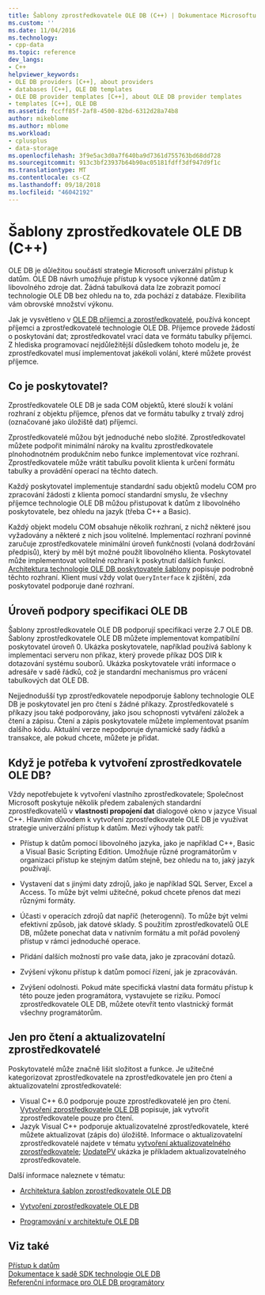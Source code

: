 ```yaml
---
title: Šablony zprostředkovatele OLE DB (C++) | Dokumentace Microsoftu
ms.custom: ''
ms.date: 11/04/2016
ms.technology:
- cpp-data
ms.topic: reference
dev_langs:
- C++
helpviewer_keywords:
- OLE DB providers [C++], about providers
- databases [C++], OLE DB templates
- OLE DB provider templates [C++], about OLE DB provider templates
- templates [C++], OLE DB
ms.assetid: fccff85f-2af8-4500-82bd-6312d28a74b8
author: mikeblome
ms.author: mblome
ms.workload:
- cplusplus
- data-storage
ms.openlocfilehash: 3f9e5ac3d0a7f640ba9d7361d755763bd68dd728
ms.sourcegitcommit: 913c3bf23937b64b90ac05181fdff3df947d9f1c
ms.translationtype: MT
ms.contentlocale: cs-CZ
ms.lasthandoff: 09/18/2018
ms.locfileid: "46042192"
---
```

# <a name="ole-db-provider-templates-c"></a>Šablony zprostředkovatele OLE DB (C++)

OLE DB je důležitou součástí strategie Microsoft univerzální přístup k datům. OLE DB návrh umožňuje přístup k vysoce výkonné datům z libovolného zdroje dat. Žádná tabulková data lze zobrazit pomocí technologie OLE DB bez ohledu na to, zda pochází z databáze. Flexibilita vám obrovské množství výkonu.  
  
Jak je vysvětleno v [OLE DB příjemci a zprostředkovatelé](../../data/oledb/ole-db-consumers-and-providers.md), používá koncept příjemci a zprostředkovatelé technologie OLE DB. Příjemce provede žádostí o poskytování dat; zprostředkovatel vrací data ve formátu tabulky příjemci. Z hlediska programovací nejdůležitější důsledkem tohoto modelu je, že zprostředkovatel musí implementovat jakékoli volání, které můžete provést příjemce.  
  
## <a name="what-is-a-provider"></a>Co je poskytovatel?  

Zprostředkovatele OLE DB je sada COM objektů, které slouží k volání rozhraní z objektu příjemce, přenos dat ve formátu tabulky z trvalý zdroj (označované jako úložiště dat) příjemci.  
  
Zprostředkovatelé můžou být jednoduché nebo složité. Zprostředkovatel můžete podpořit minimální nároky na kvalitu zprostředkovatele plnohodnotném produkčním nebo funkce implementovat více rozhraní. Zprostředkovatele může vrátit tabulku povolit klienta k určení formátu tabulky a provádění operací na těchto datech.  
  
Každý poskytovatel implementuje standardní sadu objektů modelu COM pro zpracování žádosti z klienta pomocí standardní smyslu, že všechny příjemce technologie OLE DB můžou přistupovat k datům z libovolného poskytovatele, bez ohledu na jazyk (třeba C++ a Basic).  
  
Každý objekt modelu COM obsahuje několik rozhraní, z nichž některé jsou vyžadovány a některé z nich jsou volitelné. Implementací rozhraní povinné zaručuje zprostředkovatele minimální úroveň funkčnosti (volaná dodržování předpisů), který by měl být možné použít libovolného klienta. Poskytovatel může implementovat volitelné rozhraní k poskytnutí dalších funkcí. [Architektura technologie OLE DB poskytovatele šablony](../../data/oledb/ole-db-provider-template-architecture.md) popisuje podrobně těchto rozhraní. Klient musí vždy volat `QueryInterface` k zjištění, zda poskytovatel podporuje dané rozhraní.  
  
## <a name="ole-db-specification-level-support"></a>Úroveň podpory specifikaci OLE DB  

Šablony zprostředkovatele OLE DB podporují specifikaci verze 2.7 OLE DB. Šablony zprostředkovatele OLE DB můžete implementovat kompatibilní poskytovatel úroveň 0. Ukázka poskytovatele, například používá šablony k implementaci serveru non příkaz, který provede příkaz DOS DIR k dotazování systému souborů. Ukázka poskytovatele vrátí informace o adresáře v sadě řádků, což je standardní mechanismus pro vrácení tabulkových dat OLE DB.  
  
Nejjednodušší typ zprostředkovatele nepodporuje šablony technologie OLE DB je poskytovatel jen pro čtení s žádné příkazy. Zprostředkovatelé s příkazy jsou také podporovány, jako jsou schopnosti vytváření záložek a čtení a zápisu. Čtení a zápis poskytovatele můžete implementovat psaním dalšího kódu. Aktuální verze nepodporuje dynamické sady řádků a transakce, ale pokud chcete, můžete je přidat.  
  
## <a name="when-do-you-need-to-create-an-ole-db-provider"></a>Když je potřeba k vytvoření zprostředkovatele OLE DB?  

Vždy nepotřebujete k vytvoření vlastního zprostředkovatele; Společnost Microsoft poskytuje několik předem zabalených standardní zprostředkovatelů v **vlastnosti propojení dat** dialogové okno v jazyce Visual C++. Hlavním důvodem k vytvoření zprostředkovatele OLE DB je využívat strategie univerzální přístup k datům. Mezi výhody tak patří:  
  
- Přístup k datům pomocí libovolného jazyka, jako je například C++, Basic a Visual Basic Scripting Edition. Umožňuje různé programátorům v organizaci přístup ke stejným datům stejně, bez ohledu na to, jaký jazyk používají.  
  
- Vystavení dat s jinými daty zdrojů, jako je například SQL Server, Excel a Access. To může být velmi užitečné, pokud chcete přenos dat mezi různými formáty.  
  
- Účasti v operacích zdrojů dat napříč (heterogenní). To může být velmi efektivní způsob, jak datové sklady. S použitím zprostředkovatelů OLE DB, můžete ponechat data v nativním formátu a mít pořád povolený přístup v rámci jednoduché operace.  
  
- Přidání dalších možností pro vaše data, jako je zpracování dotazů.  
  
- Zvýšení výkonu přístup k datům pomocí řízení, jak je zpracováván.  
  
- Zvýšení odolnosti. Pokud máte specifická vlastní data formátu přístup k této pouze jeden programátora, vystavujete se riziku. Pomocí zprostředkovatele OLE DB, můžete otevřít tento vlastnický formát všechny programátorům.  
  
## <a name="read-only-and-updatable-providers"></a>Jen pro čtení a aktualizovatelní zprostředkovatelé  

Poskytovatelé může značně lišit složitost a funkce. Je užitečné kategorizovat zprostředkovatele na zprostředkovatele jen pro čtení a aktualizovatelní zprostředkovatelé:  
  
- Visual C++ 6.0 podporuje pouze zprostředkovatelé jen pro čtení. [Vytvoření zprostředkovatele OLE DB](../../data/oledb/creating-an-ole-db-provider.md) popisuje, jak vytvořit zprostředkovatele pouze pro čtení.  
- Jazyk Visual C++ podporuje aktualizovatelné zprostředkovatele, které můžete aktualizovat (zápis do) úložiště. Informace o aktualizovatelní zprostředkovatelé najdete v tématu [vytvoření aktualizovatelného zprostředkovatele](../../data/oledb/creating-an-updatable-provider.md); [UpdatePV](https://github.com/Microsoft/VCSamples/tree/master/VC2010Samples/ATL/OLEDB/Provider/UPDATEPV) ukázka je příkladem aktualizovatelného zprostředkovatele.  
  
Další informace naleznete v tématu:  
  
- [Architektura šablon zprostředkovatele OLE DB](../../data/oledb/ole-db-provider-template-architecture.md)  
  
- [Vytvoření zprostředkovatele OLE DB](../../data/oledb/creating-an-ole-db-provider.md)  
  
- [Programování v architektuře OLE DB](../../data/oledb/ole-db-programming.md)  
  
## <a name="see-also"></a>Viz také  

[Přístup k datům](../data-access-in-cpp.md)<br/>
[Dokumentace k sadě SDK technologie OLE DB](/previous-versions/windows/desktop/ms722784\(v=vs.85\))   
[Referenční informace pro OLE DB programátory](/previous-versions/windows/desktop/ms713643\(v=vs.85\))